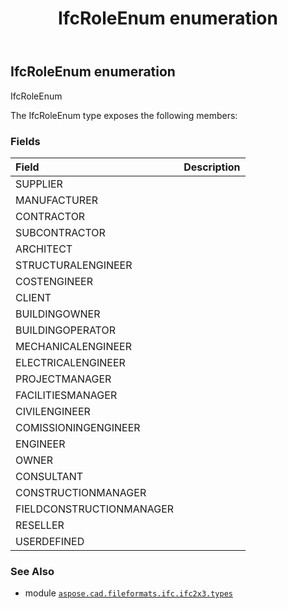 ﻿---
title: IfcRoleEnum enumeration
second_title: Aspose.CAD for Python via .NET API References
description: 
type: docs
weight: 2820
url: /python-net/aspose.cad.fileformats.ifc.ifc2x3.types/ifcroleenum/
is_root: false
---

## IfcRoleEnum enumeration

IfcRoleEnum



The IfcRoleEnum type exposes the following members:

### Fields
| Field | Description |
| :- | :- |
| SUPPLIER |  |
| MANUFACTURER |  |
| CONTRACTOR |  |
| SUBCONTRACTOR |  |
| ARCHITECT |  |
| STRUCTURALENGINEER |  |
| COSTENGINEER |  |
| CLIENT |  |
| BUILDINGOWNER |  |
| BUILDINGOPERATOR |  |
| MECHANICALENGINEER |  |
| ELECTRICALENGINEER |  |
| PROJECTMANAGER |  |
| FACILITIESMANAGER |  |
| CIVILENGINEER |  |
| COMISSIONINGENGINEER |  |
| ENGINEER |  |
| OWNER |  |
| CONSULTANT |  |
| CONSTRUCTIONMANAGER |  |
| FIELDCONSTRUCTIONMANAGER |  |
| RESELLER |  |
| USERDEFINED |  |



### See Also
* module [`aspose.cad.fileformats.ifc.ifc2x3.types`](..)
